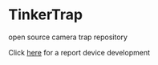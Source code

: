 # TinkerTrap
open source camera trap repository

Click [here](development.md) for a report device development
